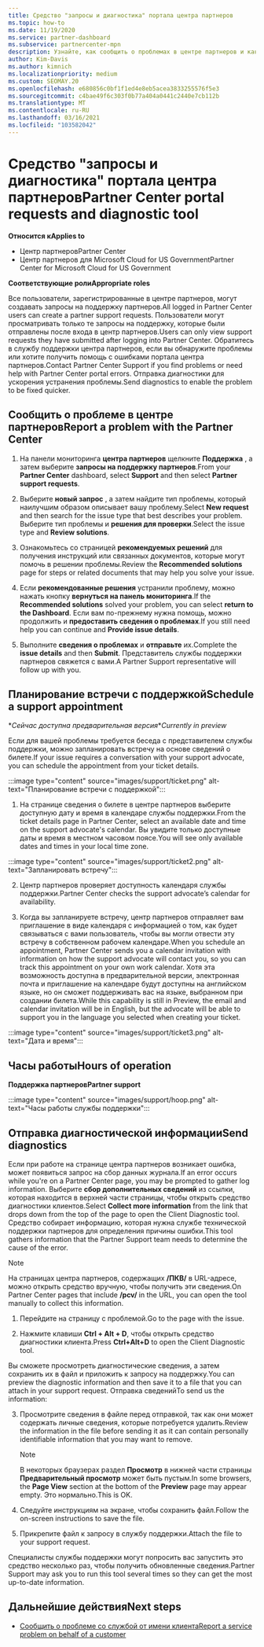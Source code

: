 ```yaml
---
title: Средство "запросы и диагностика" портала центра партнеров
ms.topic: how-to
ms.date: 11/19/2020
ms.service: partner-dashboard
ms.subservice: partnercenter-mpn
description: Узнайте, как сообщить о проблемах в центре партнеров и как получить диагностические сведения для группы поддержки партнеров.
author: Kim-Davis
ms.author: kimnich
ms.localizationpriority: medium
ms.custom: SEOMAY.20
ms.openlocfilehash: e680856c0bf1f1ed4e8eb5acea3833255576f5e3
ms.sourcegitcommit: c4bae49f6c303f0b77a404a0441c2440e7cb112b
ms.translationtype: MT
ms.contentlocale: ru-RU
ms.lasthandoff: 03/16/2021
ms.locfileid: "103582042"
---
```

# <a name="partner-center-portal-requests-and-diagnostic-tool"></a><span data-ttu-id="10f6b-103">Средство "запросы и диагностика" портала центра партнеров</span><span class="sxs-lookup"><span data-stu-id="10f6b-103">Partner Center portal requests and diagnostic tool</span></span>

<span data-ttu-id="10f6b-104">**Относится к**</span><span class="sxs-lookup"><span data-stu-id="10f6b-104">**Applies to**</span></span>

- <span data-ttu-id="10f6b-105">Центр партнеров</span><span class="sxs-lookup"><span data-stu-id="10f6b-105">Partner Center</span></span>
- <span data-ttu-id="10f6b-106">Центр партнеров для Microsoft Cloud for US Government</span><span class="sxs-lookup"><span data-stu-id="10f6b-106">Partner Center for Microsoft Cloud for US Government</span></span>

<span data-ttu-id="10f6b-107">**Соответствующие роли**</span><span class="sxs-lookup"><span data-stu-id="10f6b-107">**Appropriate roles**</span></span>

<span data-ttu-id="10f6b-108">Все пользователи, зарегистрированные в центре партнеров, могут создавать запросы на поддержку партнеров.</span><span class="sxs-lookup"><span data-stu-id="10f6b-108">All logged in Partner Center users can create a partner support requests.</span></span> <span data-ttu-id="10f6b-109">Пользователи могут просматривать только те запросы на поддержку, которые были отправлены после входа в центр партнеров.</span><span class="sxs-lookup"><span data-stu-id="10f6b-109">Users can only view support requests they have submitted after logging into Partner Center.</span></span>
<span data-ttu-id="10f6b-110">Обратитесь в службу поддержки центра партнеров, если вы обнаружите проблемы или хотите получить помощь с ошибками портала центра партнеров.</span><span class="sxs-lookup"><span data-stu-id="10f6b-110">Contact Partner Center Support if you find problems or need help with Partner Center portal errors.</span></span> <span data-ttu-id="10f6b-111">Отправка диагностики для ускорения устранения проблемы.</span><span class="sxs-lookup"><span data-stu-id="10f6b-111">Send diagnostics to enable the problem to be fixed quicker.</span></span>

## <a name="report-a-problem-with-the-partner-center"></a><span data-ttu-id="10f6b-112">Сообщить о проблеме в центре партнеров</span><span class="sxs-lookup"><span data-stu-id="10f6b-112">Report a problem with the Partner Center</span></span>

1. <span data-ttu-id="10f6b-113">На панели мониторинга **центра партнеров** щелкните **Поддержка** , а затем выберите **запросы на поддержку партнеров**.</span><span class="sxs-lookup"><span data-stu-id="10f6b-113">From your **Partner Center** dashboard, select **Support** and then select **Partner support requests**.</span></span>

2. <span data-ttu-id="10f6b-114">Выберите **новый запрос** , а затем найдите тип проблемы, который наилучшим образом описывает вашу проблему.</span><span class="sxs-lookup"><span data-stu-id="10f6b-114">Select **New request** and then search for the issue type that best describes your problem.</span></span> <span data-ttu-id="10f6b-115">Выберите тип проблемы и **решения для проверки**.</span><span class="sxs-lookup"><span data-stu-id="10f6b-115">Select the issue type and **Review solutions**.</span></span>

3. <span data-ttu-id="10f6b-116">Ознакомьтесь со страницей **рекомендуемых решений** для получения инструкций или связанных документов, которые могут помочь в решении проблемы.</span><span class="sxs-lookup"><span data-stu-id="10f6b-116">Review the **Recommended solutions** page for steps or related documents that may help you solve your issue.</span></span>

4. <span data-ttu-id="10f6b-117">Если **рекомендованные решения** устранили проблему, можно нажать кнопку **вернуться на панель мониторинга**.</span><span class="sxs-lookup"><span data-stu-id="10f6b-117">If the **Recommended solutions** solved your problem, you can select **return to the Dashboard**.</span></span> <span data-ttu-id="10f6b-118">Если вам по-прежнему нужна помощь, можно продолжить и **предоставить сведения о проблемах**.</span><span class="sxs-lookup"><span data-stu-id="10f6b-118">If you still need help you can continue and **Provide issue details**.</span></span>

5. <span data-ttu-id="10f6b-119">Выполните **сведения о проблемах** и **отправьте** их.</span><span class="sxs-lookup"><span data-stu-id="10f6b-119">Complete the **issue details** and then **Submit**.</span></span> <span data-ttu-id="10f6b-120">Представитель службы поддержки партнеров свяжется с вами.</span><span class="sxs-lookup"><span data-stu-id="10f6b-120">A Partner Support representative will follow up with you.</span></span>

## <a name="schedule-a-support-appointment"></a><span data-ttu-id="10f6b-121">Планирование встречи с поддержкой</span><span class="sxs-lookup"><span data-stu-id="10f6b-121">Schedule a support appointment</span></span> 

<span data-ttu-id="10f6b-122">\**Сейчас доступна предварительная версия*</span><span class="sxs-lookup"><span data-stu-id="10f6b-122">\**Currently in preview*</span></span>

<span data-ttu-id="10f6b-123">Если для вашей проблемы требуется беседа с представителем службы поддержки, можно запланировать встречу на основе сведений о билете.</span><span class="sxs-lookup"><span data-stu-id="10f6b-123">If your issue requires a conversation with your support advocate, you can schedule the appointment from your ticket details.</span></span>

:::image type="content" source="images/support/ticket.png" alt-text="Планирование встречи с поддержкой":::

1.  <span data-ttu-id="10f6b-125">На странице сведения о билете в центре партнеров выберите доступную дату и время в календаре службы поддержки.</span><span class="sxs-lookup"><span data-stu-id="10f6b-125">From the ticket details page in Partner Center, select an available date and time on the support advocate's calendar.</span></span> <span data-ttu-id="10f6b-126">Вы увидите только доступные даты и время в местном часовом поясе.</span><span class="sxs-lookup"><span data-stu-id="10f6b-126">You will see only available dates and times in your local time zone.</span></span>

:::image type="content" source="images/support/ticket2.png" alt-text="Запланировать встречу":::

2. <span data-ttu-id="10f6b-128">Центр партнеров проверяет доступность календаря службы поддержки.</span><span class="sxs-lookup"><span data-stu-id="10f6b-128">Partner Center checks the support advocate’s  calendar for availability.</span></span>

1. <span data-ttu-id="10f6b-129">Когда вы запланируете встречу, центр партнеров отправляет вам приглашение в виде календаря с информацией о том, как будет связываться с вами пользователь, чтобы вы могли отвести эту встречу в собственном рабочем календаре.</span><span class="sxs-lookup"><span data-stu-id="10f6b-129">When you schedule an appointment, Partner Center sends you a calendar invitation with information on how the support advocate will contact you, so you can track this appointment on your own work calendar.</span></span>  <span data-ttu-id="10f6b-130">Хотя эта возможность доступна в предварительной версии, электронная почта и приглашение на календаре будут доступны на английском языке, но он сможет поддерживать вас на языке, выбранном при создании билета.</span><span class="sxs-lookup"><span data-stu-id="10f6b-130">While this capability is still in Preview, the email and calendar invitation will be in English, but the advocate will be able to support you in the language you selected when creating your ticket.</span></span>

:::image type="content" source="images/support/ticket3.png" alt-text="Дата и время":::

## <a name="hours-of-operation"></a><span data-ttu-id="10f6b-132">Часы работы</span><span class="sxs-lookup"><span data-stu-id="10f6b-132">Hours of operation</span></span>

<span data-ttu-id="10f6b-133">**Поддержка партнеров**</span><span class="sxs-lookup"><span data-stu-id="10f6b-133">**Partner support**</span></span>

:::image type="content" source="images/support/hoop.png" alt-text="Часы работы службы поддержки":::

## <a name="send-diagnostics"></a><span data-ttu-id="10f6b-135">Отправка диагностической информации</span><span class="sxs-lookup"><span data-stu-id="10f6b-135">Send diagnostics</span></span>

<span data-ttu-id="10f6b-136">Если при работе на странице центра партнеров возникает ошибка, может появиться запрос на сбор данных журнала.</span><span class="sxs-lookup"><span data-stu-id="10f6b-136">If an error occurs while you're on a Partner Center page, you may be prompted to gather log information.</span></span> <span data-ttu-id="10f6b-137">Выберите **сбор дополнительных сведений** из ссылки, которая находится в верхней части страницы, чтобы открыть средство диагностики клиентов.</span><span class="sxs-lookup"><span data-stu-id="10f6b-137">Select **Collect more information** from the link that drops down from the top of the page to open the Client Diagnostic tool.</span></span> <span data-ttu-id="10f6b-138">Средство собирает информацию, которая нужна службе технической поддержки партнеров для определения причины ошибки.</span><span class="sxs-lookup"><span data-stu-id="10f6b-138">This tool gathers information that the Partner Support team needs to determine the cause of the error.</span></span> 

>[!NOTE]
><span data-ttu-id="10f6b-139">На страницах центра партнеров, содержащих **/ПКВ/** в URL-адресе, можно открыть средство вручную, чтобы получить эти сведения.</span><span class="sxs-lookup"><span data-stu-id="10f6b-139">On Partner Center pages that include **/pcv/** in the URL, you can open the tool manually to collect this information.</span></span>

1. <span data-ttu-id="10f6b-140">Перейдите на страницу с проблемой.</span><span class="sxs-lookup"><span data-stu-id="10f6b-140">Go to the page with the issue.</span></span>

2. <span data-ttu-id="10f6b-141">Нажмите клавиши **Ctrl + Alt + D**, чтобы открыть средство диагностики клиента.</span><span class="sxs-lookup"><span data-stu-id="10f6b-141">Press **Ctrl+Alt+D** to open the Client Diagnostic tool.</span></span>

<span data-ttu-id="10f6b-142">Вы сможете просмотреть диагностические сведения, а затем сохранить их в файл и приложить к запросу на поддержку.</span><span class="sxs-lookup"><span data-stu-id="10f6b-142">You can preview the diagnostic information and then save it to a file that you can attach in your support request.</span></span> <span data-ttu-id="10f6b-143">Отправка сведений</span><span class="sxs-lookup"><span data-stu-id="10f6b-143">To send us the information:</span></span>

3. <span data-ttu-id="10f6b-144">Просмотрите сведения в файле перед отправкой, так как они может содержать личные сведения, которые потребуется удалить.</span><span class="sxs-lookup"><span data-stu-id="10f6b-144">Review the information in the file before sending it as it can contain personally identifiable information that you may want to remove.</span></span>

    >[!NOTE]
    ><span data-ttu-id="10f6b-145">В некоторых браузерах раздел **Просмотр** в нижней части страницы **Предварительный просмотр** может быть пустым.</span><span class="sxs-lookup"><span data-stu-id="10f6b-145">In some browsers, the **Page View** section at the bottom of the **Preview** page may appear empty.</span></span> <span data-ttu-id="10f6b-146">Это нормально.</span><span class="sxs-lookup"><span data-stu-id="10f6b-146">This is OK.</span></span>

4. <span data-ttu-id="10f6b-147">Следуйте инструкциям на экране, чтобы сохранить файл.</span><span class="sxs-lookup"><span data-stu-id="10f6b-147">Follow the on-screen instructions to save the file.</span></span>

5. <span data-ttu-id="10f6b-148">Прикрепите файл к запросу в службу поддержки.</span><span class="sxs-lookup"><span data-stu-id="10f6b-148">Attach the file to your support request.</span></span>

<span data-ttu-id="10f6b-149">Специалисты службы поддержки могут попросить вас запустить это средство несколько раз, чтобы получить обновленные сведения.</span><span class="sxs-lookup"><span data-stu-id="10f6b-149">Partner Support may ask you to run this tool several times so they can get the most up-to-date information.</span></span>

## <a name="next-steps"></a><span data-ttu-id="10f6b-150">Дальнейшие действия</span><span class="sxs-lookup"><span data-stu-id="10f6b-150">Next steps</span></span>

- [<span data-ttu-id="10f6b-151">Сообщить о проблеме со службой от имени клиента</span><span class="sxs-lookup"><span data-stu-id="10f6b-151">Report a service problem on behalf of a customer</span></span>](report-problems-on-behalf-of-a-customer.md)
